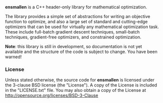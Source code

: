 **ensmallen** is a C++ header-only library for mathematical optimization.

The library provides a simple set of abstractions for writing an objective
function to optimize, and also a large set of standard and cutting-edge
optimizers that can be used for virtually any mathematical optimization task.
These include full-batch gradient descent techniques, small-batch techniques,
gradient-free optimizers, and constrained optimization.

**Note**: this library is still in development, so documentation is not yet
available and the structure of the code is subject to change.  You have been
warned!


### License

Unless stated otherwise, the source code for **ensmallen**
is licensed under the 3-clause BSD license (the "License").
A copy of the License is included in the "LICENSE.txt" file.
You may also obtain a copy of the License at
http://opensource.org/licenses/BSD-3-Clause
